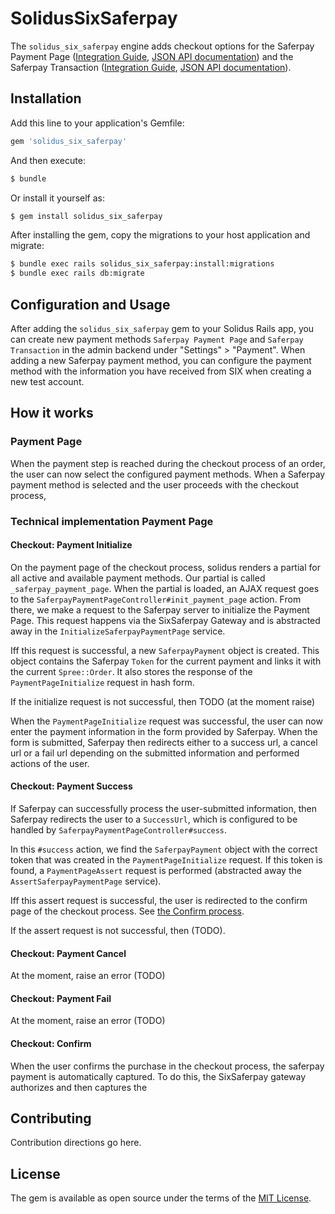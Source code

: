 # SolidusSixSaferpay
The `solidus_six_saferpay` engine adds checkout options for the Saferpay Payment Page ([Integration Guide](https://saferpay.github.io/sndbx/Integration_PP.html), [JSON API documentation](http://saferpay.github.io/jsonapi/#ChapterPaymentPage)) and the Saferpay Transaction ([Integration Guide](https://saferpay.github.io/sndbx/Integration_trx.html), [JSON API documentation](https://saferpay.github.io/sndbx/Integration_trx.html)).


## Installation
Add this line to your application's Gemfile:

```ruby
gem 'solidus_six_saferpay'
```

And then execute:
```bash
$ bundle
```

Or install it yourself as:
```bash
$ gem install solidus_six_saferpay
```

After installing the gem, copy the migrations to your host application and migrate:

```bash
$ bundle exec rails solidus_six_saferpay:install:migrations
$ bundle exec rails db:migrate
```

## Configuration and Usage
After adding the `solidus_six_saferpay` gem to your Solidus Rails app, you can create new payment methods `Saferpay Payment Page` and `Saferpay Transaction` in the admin backend under "Settings" > "Payment". When adding a new Saferpay payment method, you can configure the payment method with the information you have received from SIX when creating a new test account.

## How it works

### Payment Page
When the payment step is reached during the checkout process of an order, the user can now select the configured payment methods. When a Saferpay payment method is selected and the user proceeds with the checkout process, 

### Technical implementation Payment Page
#### Checkout: Payment Initialize
On the payment page of the checkout process, solidus renders a partial for all active and available payment methods. Our partial is called `_saferpay_payment_page`.
When the partial is loaded, an AJAX request goes to the `SaferpayPaymentPageController#init_payment_page` action.
From there, we make a request to the Saferpay server to initialize the Payment Page. This request happens via the SixSaferpay Gateway and is abstracted away in the `InitializeSaferpayPaymentPage` service.

Iff this request is successful, a new `SaferpayPayment` object is created. This object contains the Saferpay `Token` for the current payment and links it with the current `Spree::Order`. It also stores the response of the `PaymentPageInitialize` request in hash form.

If the initialize request is not successful, then TODO (at the moment raise)

When the `PaymentPageInitialize` request was successful, the user can now enter the payment information in the form provided by Saferpay. When the form is submitted, Saferpay then redirects either to a success url, a cancel url or a fail url depending on the submitted information and performed actions of the user.

#### Checkout: Payment Success
If Saferpay can successfully process the user-submitted information, then Saferpay redirects the user to a `SuccessUrl`, which is configured to be handled by `SaferpayPaymentPageController#success`.

In this `#success` action, we find the `SaferpayPayment` object with the correct token that was created in the `PaymentPageInitialize` request. If this token is found, a `PaymentPageAssert` request is performed (abstracted away the `AssertSaferpayPaymentPage` service).

Iff this assert request is successful, the user is redirected to the confirm page of the checkout process. See [the Confirm process](#checkout:-confirm).

If the assert request is not successful, then (TODO).

#### Checkout: Payment Cancel
At the moment, raise an error (TODO)

#### Checkout: Payment Fail
At the moment, raise an error (TODO)


#### Checkout: Confirm
When the user confirms the purchase in the checkout process, the saferpay payment is automatically captured. To do this, the SixSaferpay gateway authorizes and then captures the




## Contributing
Contribution directions go here.

## License
The gem is available as open source under the terms of the [MIT License](https://opensource.org/licenses/MIT).
